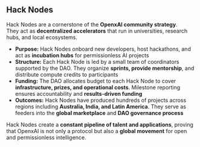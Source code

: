 ## Hack Nodes

Hack Nodes are a cornerstone of the **OpenxAI community strategy**.  
They act as **decentralized accelerators** that run in universities, research hubs, and local ecosystems.

- **Purpose:** Hack Nodes onboard new developers, host hackathons, and act as **incubation hubs** for permissionless AI projects  
- **Structure:** Each Hack Node is led by a small team of coordinators supported by the DAO. They organize **sprints, provide mentorship**, and distribute compute credits to participants  
- **Funding:** The DAO allocates budget to each Hack Node to cover **infrastructure, prizes, and operational costs**. Milestone reporting ensures accountability and **results-driven funding**  
- **Outcomes:** Hack Nodes have produced hundreds of projects across regions including **Australia, India, and Latin America**. They serve as feeders into the **global marketplace** and **DAO governance process**

Hack Nodes create a **constant pipeline of talent and applications**, proving that OpenxAI is not only a protocol but also a **global movement** for open and permissionless intelligence.
